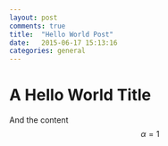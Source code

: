 ```yaml
---
layout: post
comments: true
title:  "Hello World Post"
date:   2015-06-17 15:13:16
categories: general
---
```

# A Hello World Title
And the content
$$\alpha = 1$$